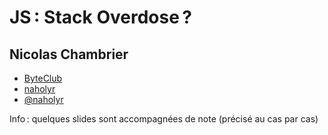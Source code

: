 # JS : Stack Overdose ?

## Nicolas Chambrier

* [ByteClub](http://byteclub.fr)
* [naholyr](http://naholyr.fr)
* [@naholyr](https://twitter.com/naholyr)

Info : quelques slides sont accompagnées de note (précisé au cas par cas)
